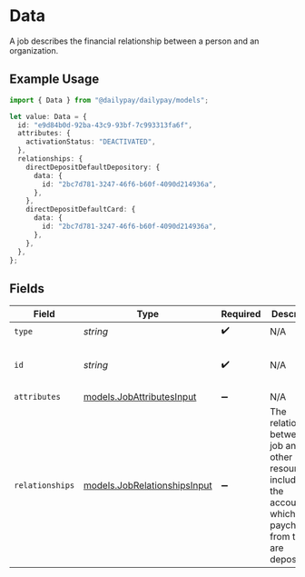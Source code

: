 # Data

A job describes the financial relationship between a person and an organization.

## Example Usage

```typescript
import { Data } from "@dailypay/dailypay/models";

let value: Data = {
  id: "e9d84b0d-92ba-43c9-93bf-7c993313fa6f",
  attributes: {
    activationStatus: "DEACTIVATED",
  },
  relationships: {
    directDepositDefaultDepository: {
      data: {
        id: "2bc7d781-3247-46f6-b60f-4090d214936a",
      },
    },
    directDepositDefaultCard: {
      data: {
        id: "2bc7d781-3247-46f6-b60f-4090d214936a",
      },
    },
  },
};
```

## Fields

| Field                                                                                                                         | Type                                                                                                                          | Required                                                                                                                      | Description                                                                                                                   | Example                                                                                                                       |
| ----------------------------------------------------------------------------------------------------------------------------- | ----------------------------------------------------------------------------------------------------------------------------- | ----------------------------------------------------------------------------------------------------------------------------- | ----------------------------------------------------------------------------------------------------------------------------- | ----------------------------------------------------------------------------------------------------------------------------- |
| `type`                                                                                                                        | *string*                                                                                                                      | :heavy_check_mark:                                                                                                            | N/A                                                                                                                           |                                                                                                                               |
| `id`                                                                                                                          | *string*                                                                                                                      | :heavy_check_mark:                                                                                                            | N/A                                                                                                                           | e9d84b0d-92ba-43c9-93bf-7c993313fa6f                                                                                          |
| `attributes`                                                                                                                  | [models.JobAttributesInput](../models/jobattributesinput.md)                                                                  | :heavy_minus_sign:                                                                                                            | N/A                                                                                                                           |                                                                                                                               |
| `relationships`                                                                                                               | [models.JobRelationshipsInput](../models/jobrelationshipsinput.md)                                                            | :heavy_minus_sign:                                                                                                            | The relationships between the job and other resources, including the accounts to which paychecks from this job are deposited. |                                                                                                                               |